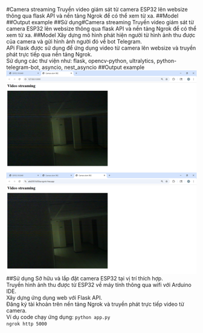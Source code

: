 #Camera streaming
Truyền video giám sát từ camera ESP32 lên websize thông qua flask API và nền tảng Ngrok để có thể xem từ xa.
##Model
##Output example
##Sử dụng#Camera streaming
Truyền video giám sát từ camera ESP32 lên websize thông qua flask API và nền tảng Ngrok để có thể xem từ xa.
##Model
Xây dựng mô hình phát hiện người từ hình ảnh thu được của camera và gửi hình ảnh người đó về bot Telegram. <br>
APi Flask được sử dụng để ứng dụng video từ camera lên websize và truyền phát trực tiếp qua nền tảng Ngrok. <br>
Sử dụng các thư viện như: flask, opencv-python, ultralytics, python-telegram-bot, asyncio, nest_asyncio
##Output example
![screenshot](https://github.com/nguyenhoangbuu/CameraESP32_streaming_flask_ngrok/blob/master/ESP32_image1.png)
![screenshot](https://github.com/nguyenhoangbuu/CameraESP32_streaming_flask_ngrok/blob/master/ESP32_image2.png)
##Sử dụng
Sở hữu và lắp đặt camera ESP32 tại vị trí thích hợp. <br>
Truyền hình ảnh thu được từ ESP32 về máy tính thông qua wifi với Arduino IDE. <br>
Xây dựng ứng dụng web với Flask API. <br>
Đăng ký tài khoản trên nền tảng Ngrok và truyền phát trực tiếp video từ camera. <br>
Ví dụ code chạy ứng dụng:
`python app.py` <br>
`ngrok http 5000`

